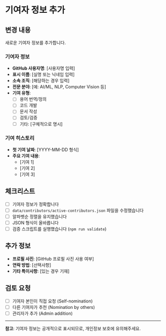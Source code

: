 # 기여자 정보 추가

## 변경 내용
새로운 기여자 정보를 추가합니다.

### 기여자 정보
- **GitHub 사용자명**: [사용자명 입력]
- **표시 이름**: [실명 또는 닉네임 입력]
- **소속 조직**: [해당하는 경우 입력]
- **전문 분야**: [예: AI/ML, NLP, Computer Vision 등]
- **기여 유형**: 
  - [ ] 용어 번역/정의
  - [ ] 코드 개발
  - [ ] 문서 작성
  - [ ] 검토/검증
  - [ ] 기타: [구체적으로 명시]

### 기여 히스토리
- **첫 기여 날짜**: [YYYY-MM-DD 형식]
- **주요 기여 내용**: 
  - [기여 1]
  - [기여 2]
  - [기여 3]

## 체크리스트
- [ ] 기여자 정보가 정확합니다
- [ ] `data/contributors/active-contributors.json` 파일을 수정했습니다
- [ ] 알파벳순 정렬을 유지했습니다
- [ ] JSON 형식이 올바릅니다
- [ ] 검증 스크립트를 실행했습니다 (`npm run validate`)

## 추가 정보
- **프로필 사진**: [GitHub 프로필 사진 사용 여부]
- **연락 방법**: [선택사항]
- **기타 특이사항**: [있는 경우 기재]

## 검토 요청
- [ ] 기여자 본인이 직접 요청 (Self-nomination)
- [ ] 다른 기여자가 추천 (Nomination by others)
- [ ] 관리자가 추가 (Admin addition)

---

**참고**: 기여자 정보는 공개적으로 표시되므로, 개인정보 보호에 유의해주세요.